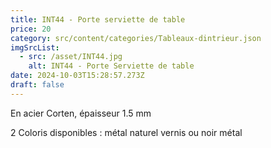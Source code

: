 ```yaml
---
title: INT44 - Porte serviette de table
price: 20
category: src/content/categories/Tableaux-dintrieur.json
imgSrcList:
  - src: /asset/INT44.jpg
    alt: INT44 - Porte Serviette de table
date: 2024-10-03T15:28:57.273Z
draft: false
---
```


En acier Corten, épaisseur 1.5 mm

2 Coloris disponibles : métal naturel vernis ou noir métal
